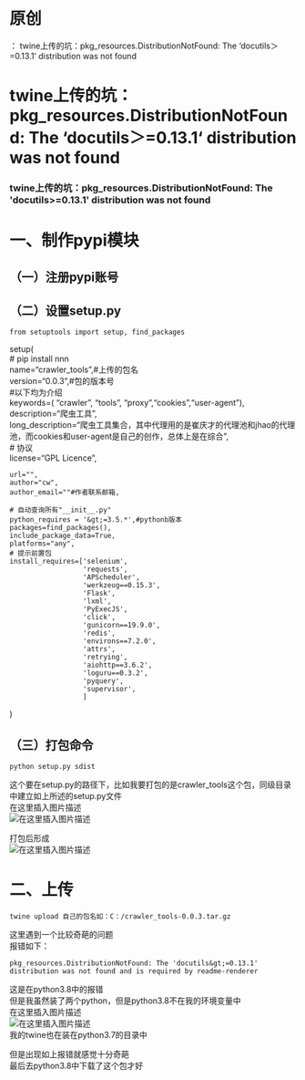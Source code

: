 # 原创

： twine上传的坑：pkg_resources.DistributionNotFound: The ‘docutils＞=0.13.1‘ distribution was not found

# twine上传的坑：pkg_resources.DistributionNotFound: The ‘docutils＞=0.13.1‘ distribution was not found

### twine上传的坑：pkg_resources.DistributionNotFound: The 'docutils&gt;=0.13.1' distribution was not found

# 一、制作pypi模块

## （一）注册pypi账号

## （二）设置setup.py

```
from setuptools import setup, find_packages

```

setup(<br/> # pip install nnn<br/> name=“crawler_tools”,#上传的包名<br/> version=“0.0.3”,#包的版本号<br/> #以下均为介绍<br/> keywords=(
“crawler”, “tools”, “proxy”,“cookies”,“user-agent”),<br/> description=“爬虫工具”,<br/>
long_description=“爬虫工具集合，其中代理用的是崔庆才的代理池和jhao的代理池，而cookies和user-agent是自己的创作，总体上是在综合”,<br/> # 协议<br/> license=“GPL
Licence”,

```
url="",
author="cw",
author_email=""#作者联系邮箱,

# 自动查询所有"__init__.py"
python_requires = '&gt;=3.5.*',#pythonb版本
packages=find_packages(),
include_package_data=True,
platforms="any",
# 提示前置包
install_requires=['selenium',
                  'requests',
                  'APScheduler',
                  'werkzeug==0.15.3',
                  'Flask',
                  'lxml',
                  'PyExecJS',
                  'click',
                  'gunicorn==19.9.0',
                  'redis',
                  'environs==7.2.0',
                  'attrs',
                  'retrying',
                  'aiohttp==3.6.2',
                  'loguru==0.3.2',
                  'pyquery',
                  'supervisor',
                  ]

```

)

## （三）打包命令

```
python setup.py sdist

```

这个要在setup.py的路径下，比如我要打包的是crawler_tools这个包，同级目录中建立如上所述的setup.py文件<br/>
在这里插入图片描述<br/> <img alt="在这里插入图片描述" src="https://img-blog.csdnimg.cn/20200823155529758.png#pic_center"/>

打包后形成<br/> <img alt="在这里插入图片描述" src="https://img-blog.csdnimg.cn/2020082315532224.png#pic_center"/>

# 二、上传

```
twine upload 自己的包名如：C：/crawler_tools-0.0.3.tar.gz

```

这里遇到一个比较奇葩的问题<br/> 报错如下：

```
pkg_resources.DistributionNotFound: The 'docutils&gt;=0.13.1' distribution was not found and is required by readme-renderer

```

这是在python3.8中的报错<br/> 但是我虽然装了两个python，但是python3.8不在我的环境变量中<br/>
在这里插入图片描述<br/> <img alt="在这里插入图片描述" src="https://img-blog.csdnimg.cn/2020082315580612.png#pic_center"/><br/>
我的twine也在装在python3.7的目录中

但是出现如上报错就感觉十分奇葩<br/> 最后去python3.8中下载了这个包才好
